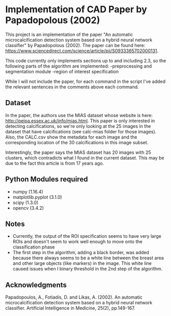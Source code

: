 # Implementation of CAD Paper by Papadopolous (2002)

This project is an implementation of the paper "An automatic microcalcification detection system based on a hybrid neural network classifier" by Papadopolous (2002). The paper can be found here: https://www.sciencedirect.com/science/article/pii/S0933365702000131. 

This code currently only implements sections up to and including 2.3, so the following parts of the algorithm are implemented: 
-preprocessing and segmentation module
-region of interest specification

While I will not include the paper, for each command in the script I've added the relevant sentences in the comments above each command. 

## Dataset

In the paper, the authors use the MIAS dataset whose website is here: http://peipa.essex.ac.uk/info/mias.html. This paper is only interested in detecting calcifications, so we're only looking at the 25 images in the dataset that have calcifications (see calc-mias folder for those images). Also, the CALC.csv show the metadata for each image and the corresponding location of the 30 calcifications in this image subset. 

Interestingly, the paper says the MIAS dataset has 20 images with 25 clusters, which contradicts what I found in the current dataset. This may be due to the fact this article is from 17 years ago.

## Python Modules required

- numpy (1.16.4)
- matplotlib.pyplot (3.1.0)
- scipy (1.3.0)
- opencv (3.4.2)

## Notes

- Currently, the output of the ROI specification seems to have very large ROIs and doesn't seem to work well enough to move onto the classification phase
- The first step in the algorithm, adding a black border, was added because there always seems to be a white line between the breast area and other large objects (like markers) in the image. This white line caused issues when I binary threshold in the 2nd step of the algorithm.

## Acknowledgments

Papadopoulos, A., Fotiadis, D. and Likas, A. (2002). An automatic microcalcification detection system based on a hybrid neural network classifier. Artificial Intelligence in Medicine, 25(2), pp.149-167.
